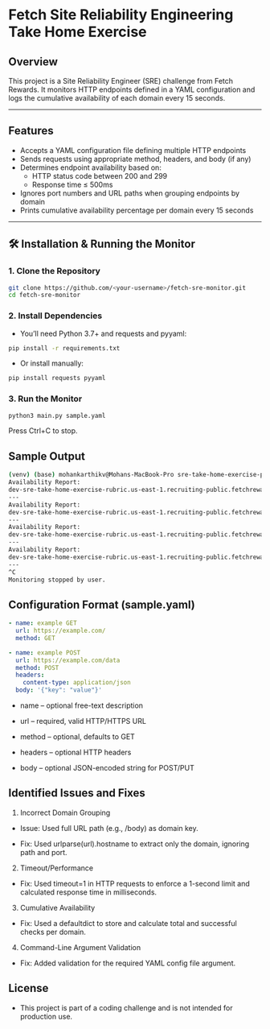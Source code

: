 # Fetch Site Reliability Engineering Take Home Exercise

## Overview

This project is a Site Reliability Engineer (SRE) challenge from Fetch Rewards. It monitors HTTP endpoints defined in a YAML configuration and logs the cumulative availability of each domain every 15 seconds.

---

## Features

- Accepts a YAML configuration file defining multiple HTTP endpoints
- Sends requests using appropriate method, headers, and body (if any)
- Determines endpoint availability based on:
  - HTTP status code between 200 and 299
  - Response time ≤ 500ms
- Ignores port numbers and URL paths when grouping endpoints by domain
- Prints cumulative availability percentage per domain every 15 seconds

---

## 🛠️ Installation & Running the Monitor

### 1. Clone the Repository

```bash
git clone https://github.com/<your-username>/fetch-sre-monitor.git
cd fetch-sre-monitor 
```
### 2. Install Dependencies
  - You’ll need Python 3.7+ and requests and pyyaml:
```bash
pip install -r requirements.txt
```
  - Or install manually:
```bash
pip install requests pyyaml
```
### 3. Run the Monitor
```bash
python3 main.py sample.yaml
```
Press Ctrl+C to stop.

## Sample Output
```bash
(venv) (base) mohankarthikv@Mohans-MacBook-Pro sre-take-home-exercise-python % python3 main.py sample.yaml
Availability Report:
dev-sre-take-home-exercise-rubric.us-east-1.recruiting-public.fetchrewards.com has 25% availability percentage
---
Availability Report:
dev-sre-take-home-exercise-rubric.us-east-1.recruiting-public.fetchrewards.com has 25% availability percentage
---
Availability Report:
dev-sre-take-home-exercise-rubric.us-east-1.recruiting-public.fetchrewards.com has 25% availability percentage
---
Availability Report:
dev-sre-take-home-exercise-rubric.us-east-1.recruiting-public.fetchrewards.com has 25% availability percentage
---
^C
Monitoring stopped by user.
```

## Configuration Format (sample.yaml)

```yaml
- name: example GET
  url: https://example.com/
  method: GET

- name: example POST
  url: https://example.com/data
  method: POST
  headers:
    content-type: application/json
  body: '{"key": "value"}'
```
  - name – optional free-text description

  - url – required, valid HTTP/HTTPS URL

  - method – optional, defaults to GET

  - headers – optional HTTP headers

  - body – optional JSON-encoded string for POST/PUT

## Identified Issues and Fixes

1. Incorrect Domain Grouping
  - Issue: Used full URL path (e.g., /body) as domain key.

  - Fix: Used urlparse(url).hostname to extract only the domain, ignoring path and port.

2. Timeout/Performance
  - Fix: Used timeout=1 in HTTP requests to enforce a 1-second limit and calculated response time in milliseconds.

3. Cumulative Availability
  - Fix: Used a defaultdict to store and calculate total and successful checks per domain.

4. Command-Line Argument Validation
  - Fix: Added validation for the required YAML config file argument.

## License
  - This project is part of a coding challenge and is not intended for production use.
